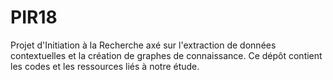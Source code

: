 # PIR18
Projet d'Initiation à la Recherche axé sur l'extraction de données contextuelles et la création de graphes de connaissance. Ce dépôt contient les codes et les ressources liés à notre étude.
